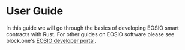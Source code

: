 # User Guide

In this guide we will go through the basics of developing EOSIO smart contracts with Rust. For other guides on EOSIO software please see block.one's [EOSIO developer portal](https://developers.eos.io/).